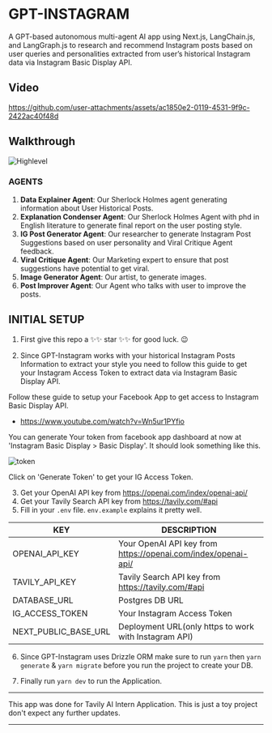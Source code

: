 # GPT-INSTAGRAM

A GPT-based autonomous multi-agent AI app using Next.js, LangChain.js, and LangGraph.js to research and recommend Instagram posts based on user queries and personalities extracted from user’s historical Instagram data via Instagram Basic Display API.


## Video

https://github.com/user-attachments/assets/ac1850e2-0119-4531-9f9c-2422ac40f48d

## Walkthrough

![Highlevel](https://github.com/user-attachments/assets/b9f0fb41-8428-460d-b2ab-7f9dbeb0ba8e)

### AGENTS
1.  **Data Explainer Agent**: Our Sherlock Holmes agent generating information about User Historical Posts.
2.  **Explanation Condenser Agent**:  Our Sherlock Holmes Agent with phd in English literature to generate final report on the user posting style.
3.  **IG Post Generator Agent**: Our researcher to generate Instagram Post Suggestions based on user personality and Viral Critique Agent feedback.
4.  **Viral Critique Agent**: Our Marketing expert to ensure that post suggestions have potential to get viral.
5.  **Image Generator Agent**: Our artist, to generate images.
6.  **Post Improver Agent**: Our Agent who talks with user to improve the posts.

## INITIAL SETUP

1. First give this repo a ✨✨ star ✨✨ for good luck. 😉

2. Since GPT-Instagram works with your historical Instagram Posts
    Information to extract your style you need to follow this guide to
    get your Instagram Access Token to extract data via Instagram Basic
    Display API.

Follow these guide to setup your Facebook App to get access to Instagram Basic Display API.

 - https://www.youtube.com/watch?v=Wn5ur1PYfio

You can generate Your token from facebook app dashboard at now at 'Instagram Basic Display > Basic Display'. It should look something like this.

![token](https://github.com/user-attachments/assets/bb7f29e6-6a2f-4fa7-bb6b-6fe6de252529)

Click on 'Generate Token' to get your IG Access Token.


3. Get your OpenAI API key from https://openai.com/index/openai-api/
4. Get your Tavily Search API key from https://tavily.com/#api
5. Fill in your `.env`  file. `env.example` explains it pretty well.

| KEY | DESCRIPTION |
|--|--|
| OPENAI_API_KEY | Your OpenAI API key from https://openai.com/index/openai-api/  |
| TAVILY_API_KEY| Tavily Search API key from https://tavily.com/#api |
| DATABASE_URL| Postgres DB URL  |
| IG_ACCESS_TOKEN| Your Instagram Access Token |
| NEXT_PUBLIC_BASE_URL| Deployment URL(only https to work with Instagram API) |



6. Since GPT-Instagram uses Drizzle ORM make sure to run `yarn` then `yarn generate` & `yarn migrate` before you run the project to create your DB.

7. Finally run `yarn dev` to run the Application.

---

This app was done for Tavily AI Intern Application. This is just a toy project don't expect any further updates. 

---

